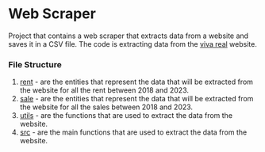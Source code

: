 # Web Scraper

Project that contains a web scraper that extracts data from a website and saves it in a CSV file.
The code is extracting data from the [viva real](https://www.vivareal.com.br) website.

### File Structure

1. [rent](./src/rent) - are the entities that represent the data that will be extracted from the website
   for all the rent between 2018 and 2023.
2. [sale](./src/sale) - are the entities that represent the data that will be extracted from the website
   for all the sales between 2018 and 2023.
3. [utils](./src/util) - are the functions that are used to extract the data from the website.
4. [src](./src) - are the main functions that are used to extract the data from the website.
